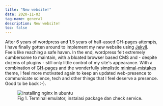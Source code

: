 ```yaml
---
title: "New website!"
date: 2020-11-03
tag-name: general
description: New website!
toc: false
---
```


After 6 years of wordpress and 1.5 years of half-assed GH-pages attempts, I have finally gotten around to implement my new website using [Jekyll](https://jekyllrb.com/). Feels like reaching a safe haven. In the end, wordpress felt extremely cumbersome to maintain, with a bloated browser based CMS and - despite dozens of plugins - still only little control of my site's appearance. With a combination of [GH-pages](https://pages.github.com/) and the wonderfully simplistic [minimal-mistakes](https://mmistakes.github.io/minimal-mistakes/) theme, I feel more motivated again to keep an updated web-presence to communicate science, tech and other things that I feel deserve a presence. Good to be back :-). 


<figure>
<img src="0__2016_05_24_time_12_45_14_382000_roi_00_canvas_v1.jpg.jpg" alt="installing nginx in ubuntu">
<figcaption>Fig 1. Terminal emulator, instalasi package dan check service.</figcaption>
</figure>
